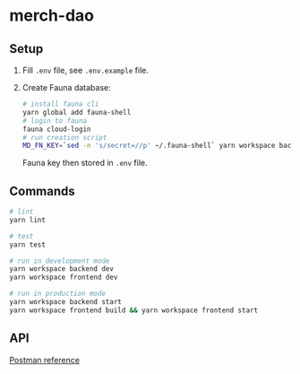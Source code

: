 # merch-dao

## Setup

1. Fill `.env` file, see `.env.example` file.

2. Create Fauna database:

   ```sh
   # install fauna cli
   yarn global add fauna-shell
   # login to fauna
   fauna cloud-login
   # run creation script
   MD_FN_KEY=`sed -n 's/secret=//p' ~/.fauna-shell` yarn workspace backend create-db
   ```

   Fauna key then stored in `.env` file.

## Commands

```sh
# lint
yarn lint

# test
yarn test

# run in development mode
yarn workspace backend dev
yarn workspace frontend dev

# run in production mode
yarn workspace backend start
yarn workspace frontend build && yarn workspace frontend start
```

## API

[Postman reference](https://www.getpostman.com/collections/b25d42feeff080e88e47)
